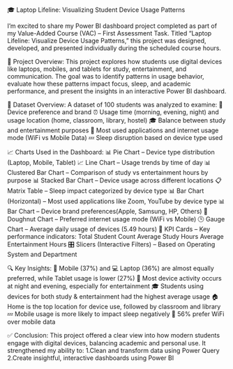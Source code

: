 🎓 Laptop Lifeline: Visualizing Student Device Usage Patterns

I’m excited to share my Power BI dashboard project completed as part of my Value-Added Course (VAC) – First Assessment Task. Titled “Laptop Lifeline: Visualize Device Usage Patterns,” this project was designed, developed, and presented individually during the scheduled course hours.

📘 Project Overview:
This project explores how students use digital devices like laptops, mobiles, and tablets for study, entertainment, and communication. The goal was to identify patterns in usage behavior, evaluate how these patterns impact focus, sleep, and academic performance, and present the insights in an interactive Power BI dashboard.

📘 Dataset Overview:
A dataset of 100 students was analyzed to examine:
📱 Device preference and brand
⏰ Usage time (morning, evening, night) and usage location (home, classroom, library, hostel)
🎓 Balance between study and entertainment purposes
📲 Most used applications and internet usage mode (WiFi vs Mobile Data)
💤 Sleep disruption based on device type used

📈 Charts Used in the Dashboard:
📊 Pie Chart – Device type distribution (Laptop, Mobile, Tablet)
📈 Line Chart – Usage trends by time of day
📊 Clustered Bar Chart – Comparison of study vs entertainment hours by purpose
📊 Stacked Bar Chart – Device usage across different locations
📋 Matrix Table – Sleep impact categorized by device type
📊 Bar Chart (Horizontal) – Most used applications like Zoom, YouTube by device type
📊 Bar Chart – Device brand preferences(Apple, Samsung, HP, Others)
🍩 Doughnut Chart – Preferred internet usage mode (WiFi vs Mobile)
🕒 Gauge Chart – Average daily usage of devices (5.49 hours)
🔢 KPI Cards – Key performance indicators:
Total Student Count
Average Study Hours
Average Entertainment Hours
🎛️ Slicers (Interactive Filters) – Based on Operating System and Department

🔍 Key Insights:
📱 Mobile (37%) and 💻 Laptop (36%) are almost equally preferred, while Tablet usage is lower (27%)
🌃 Most device activity occurs at night and evening, especially for entertainment
🎓 Students using devices for both study & entertainment had the highest average usage
🏠 Home is the top location for device use, followed by classroom and library
💤 Mobile usage is more likely to impact sleep negatively
📶 56% prefer WiFi over mobile data

✅ Conclusion:
This project offered a clear view into how modern students engage with digital devices, balancing academic and personal use. It strengthened my ability to:
1.Clean and transform data using Power Query
2.Create insightful, interactive dashboards using Power BI
